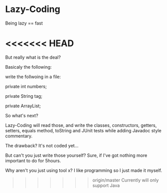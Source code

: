 Lazy-Coding
===========

Being lazy == fast

<<<<<<< HEAD
=======
But really what is the deal?

Basicaly the following:

write the follwoing in a file:

private int numbers;

private String tag;

private ArrayList<Book>;


So what's next?

Lazy-Coding will read those, and write the classes, constructors, getters, setters, equals method, toString and JUnit tests while adding Javadoc style commentary.

The drawback?
It's not coded yet...

But can't you just write those yourself?
Sure, if I've got nothing more important to do for 5hours.

Why aren't you just using tool x?
I like programming so I just made it myself.

>>>>>>> origin/master
Currently will only support Java
